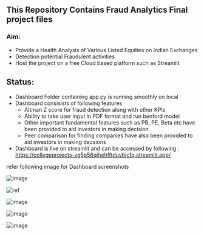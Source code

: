 ## This Repository Contains Fraud Analytics Final project files
### Aim:
- Provide a Health Analysis of Various Listed Equities on Indian Exchanges
- Detection potential Fraudulent activities
- Host the project on a free Cloud based platform such as Streamlit

## Status:
- Dashboard Folder containing app.py is running smoothly on local
- Dashboard consisists of following features
    * Altman Z score for fraud detection along with other KPIs
    * Ability to take user input in PDF format and run benford model
    * Other important fundamental features such as PB, PE, Beta etc have been provided to aid investors in making decision
    * Peer comparison for finding companies have also been provided to aid investors in making decsions
- Dashboard is live on streamlit and can be accessed by following : https://collegeprojects-vg5p56qjhehfftduvbjcfq.streamlit.app/  

refer following image for Dashboard screenshots 


![image](https://github.com/Asce099/College_projects/assets/108356742/587767fc-33a3-402d-baa8-6fb130614ee2)

![ref](https://github.com/Asce099/College_projects/assets/108356742/de8945f2-83b0-4f1c-b803-f3657dec3f8d)


![image](https://github.com/Asce099/College_projects/assets/108356742/eb5c8cae-2659-4625-bab4-c7a56d280ce7)


![image](https://github.com/Asce099/College_projects/assets/108356742/57896393-30d8-4c44-ae9c-f63d9205e770)


![image](https://github.com/Asce099/College_projects/assets/108356742/223eb774-563a-4ba4-9335-94d9fe73777d)

